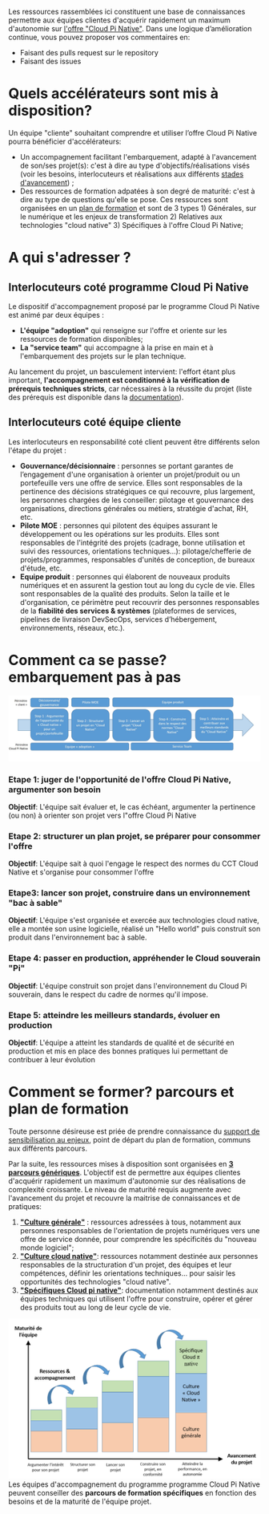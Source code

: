 Les ressources rassemblées ici constituent une base de connaissances permettre aux équipes clientes d'acquérir rapidement un maximum d'autonomie sur [l'offre "Cloud Pi Native"](https://dnum-mi.github.io/). Dans une logique d’amélioration continue, vous pouvez proposer vos commentaires en:
- Faisant des pulls request sur le repository
- Faisant des issues

# Quels accélérateurs sont mis à disposition? 
Un équipe "cliente" souhaitant comprendre et utiliser l’offre Cloud Pi Native pourra bénéficier d'accélérateurs:
- Un accompagnement facilitant l'embarquement, adapté à l'avancement de son/ses projet(s): c'est à dire au type d'objectifs/réalisations visés (voir les besoins, interlocuteurs et réalisations aux différents [stades d'avancement](./2.5-accompagnement_projet.md)) ;
- Des ressources de formation adpatées à son degré de maturité: c'est à dire au type de questions qu'elle se pose. Ces ressources sont organisées en un [plan de formation](./2.6-plan_formation.md) et sont de 3 types 1) Générales, sur le numérique et les enjeux de transformation 2) Relatives aux technologies "cloud native" 3) Spécifiques à l'offre Cloud Pi Native;

# A qui s'adresser ?

## Interlocuteurs coté programme Cloud Pi Native
Le dispositif d'accompagnement proposé par le programme Cloud Pi Native est animé par deux équipes :
- **L'équipe "adoption"** qui renseigne sur l'offre et oriente sur les ressources de formation disponibles; 
- **La "service team"** qui accompagne à la prise en main et à l'embarquement des projets sur le plan technique.

Au lancement du projet, un basculement intervient: l'effort étant plus important, **l'accompagnement est conditionné à la vérification de prérequis techniques stricts**, car nécessaires à la réussite du projet (liste des prérequis est disponible dans la [documentation](https://github.com/dnum-mi/dso-documentation/blob/209e5ffc0c1b1d042c8de4e7e53fc07530325e66/README.md)).

## Interlocuteurs coté équipe cliente
Les interlocuteurs en responsabilité coté client peuvent être différents selon l'étape du projet : 
- **Gouvernance/décisionnaire** : personnes se portant garantes de l’engagement d'une organisation à orienter un projet/produit ou un portefeuille vers une offre de service. Elles sont responsables de la pertinence des décisions stratégiques ce qui recouvre, plus largement, les personnes chargées de les conseiller: pilotage et  gouvernance des organisations, directions générales ou métiers, stratégie d'achat, RH, etc.
- **Pilote MOE** : personnes qui pilotent des équipes assurant le développement ou les opérations sur les produits. Elles sont responsables de l'intégrité des projets (cadrage, bonne utilisation et suivi des ressources, orientations techniques...): pilotage/chefferie de projets/programmes, responsables d'unités de conception, de bureaux d'étude, etc.
- **Equipe produit** : personnes qui élaborent de nouveaux produits numériques et en assurent la gestion tout au long du cycle de vie. Elles sont responsables de la qualité des produits. Selon la taille et le d'organisation, ce périmètre peut recouvrir des personnes responsables de la **fiabilité des services & systèmes** (plateformes de services, pipelines de livraison DevSecOps, services d’hébergement, environnements, réseaux, etc.).


# Comment ca se passe? embarquement pas à pas 

![alt_text](images/accompagnement.jpg)

### Etape 1: juger de l'opportunité de l'offre Cloud Pi Native, argumenter son besoin
**Objectif**: L'équipe sait évaluer et, le cas échéant, argumenter la pertinence (ou non) à orienter son projet vers l"offre Cloud Pi Native

### Etape 2: structurer un plan projet, se préparer pour consommer l'offre
**Objectif**: L'équipe sait à quoi l'engage le respect des normes du CCT Cloud Native et s'organise pour consommer l'offre

### Etape3: lancer son projet, construire dans un environnement "bac à sable"
**Objectif**: L'équipe s'est organisée et exercée aux technologies cloud native, elle a montée son usine logicielle, réalisé un "Hello world" puis construit son produit dans l'environnement bac à sable.

### Etape 4: passer en production, appréhender le Cloud souverain "Pi"
**Objectif**: L'équipe construit son projet dans l'environnement du Cloud Pi souverain, dans le respect du cadre de normes qu'il impose.

### Etape 5: atteindre les meilleurs standards, évoluer en production 
**Objectif**: L'équipe a atteint les standards de qualité et de sécurité en production et mis en place des bonnes pratiques lui permettant de contribuer à leur évolution



 
# Comment se former? parcours et plan de formation
Toute personne désireuse est priée de prendre connaissance du [support de sensibilisation au enjeux](./0-sensibilisation.md), point de départ du plan de formation, communs aux différents parcours. 

Par la suite, les ressources mises à disposition sont organisées en [**3 parcours génériques**](./2.6-plan_formation.md). L'objectif est de permettre aux équipes clientes d'acquérir rapidement un maximum d'autonomie sur des réalisations de complexité croissante. Le niveau de maturité requis augmente avec l'avancement du projet et recouvre la maitrise de connaissances et de pratiques: 

1) [**"Culture générale"**](https://github.com/dnum-mi/dso-formation/blob/main/parcours-culture-generale.md) : ressources adressées à tous, notamment aux personnes responsables de l'orientation de projets numériques vers une offre  de service donnée, pour comprendre les spécificités du "nouveau monde logiciel"; 
2) [**"Culture cloud native"**](https://github.com/dnum-mi/dso-formation/blob/main/parcours-culture-cloudnative.md): ressources notamment destinée aux personnes responsables de la structuration d'un projet, des équipes et leur compétences, définir les orientations techniques... pour saisir les opportunités des technologies "cloud native".
3) [**"Spécifiques Cloud pi native"**](https://github.com/dnum-mi/dso-documentation/blob/master/README.md): documentation notamment destinés aux équipes techniques qui utilisent l'offre pour construire, opérer et gérer des produits tout au long de leur cycle de vie.


![alt_text](images/schema-accompagnement-formation.png)
Les équipes d'accompagnement du programme programme Cloud Pi Native peuvent conseiller des **parcours de formation spécifiques** en fonction des besoins et de la maturité de l'équipe projet.


